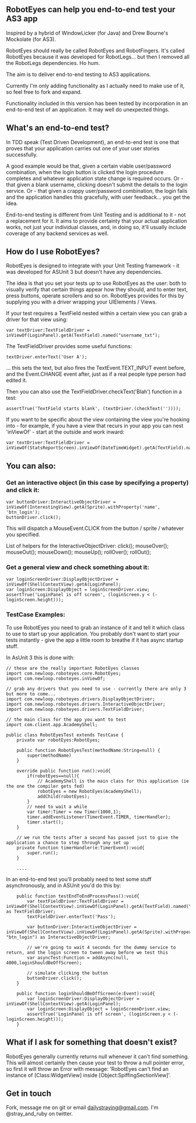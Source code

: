 ## RobotEyes can help you end-to-end test your AS3 app

Inspired by a hybrid of WindowLicker (for Java) and Drew Bourne's Mockolate (for AS3).

RobotEyes should really be called RobotEyes and RobotFingers. It's called RobotEyes because it was developed for RobotLegs... but then I removed all the RobotLegs dependencies. Ho hum.

The aim is to deliver end-to-end testing to AS3 applications.

Currently I'm only adding functionality as I actually need to make use of it, so feel free to fork and expand.

Functionality included in this version has been tested by incorporation in an end-to-end test of an application. It may well do unexpected things.

## What's an end-to-end test?

In TDD speak (Test Driven Development), an end-to-end test is one that proves that your application carries out one of your user stories successfully.

A good example would be that, given a certain viable user/password combination, when the login button is clicked the login procedure completes and whatever application state change is required occurs. Or - that given a blank username, clicking doesn't submit the details to the login service. Or - that given a crappy user/password combination, the login fails and the application handles this gracefully, with user feedback... you get the idea.

End-to-end testing is different from Unit Testing and is additional to it - not a replacement for it. It aims to provide certainty that your actual application works, not just your individual classes, and, in doing so, it'll usually include coverage of any backend services as well.

## How do I use RobotEyes?

RobotEyes is designed to integrate with your Unit Testing framework - it was developed for ASUnit 3 but doesn't have any dependencies.

The idea is that you set your tests up to use RobotEyes as the user: both to visually verify that certain things appear how they should, and to enter text, press buttons, operate scrollers and so on. RobotEyes provides for this by supplying you with a driver wrapping your UIElements / Views.

If your test requires a TextField nested within a certain view you can grab a driver for that view using:

	var textDriver:TextFieldDriver = inViewOf(LoginPanel).getA(TextField).named("username_txt");

The TextFieldDriver provides some useful functions:

	textDriver.enterText('User A');
	
... this sets the text, but also fires the TextEvent.TEXT_INPUT event before, and the Event.CHANGE event after, just as if a real people type person had edited it.

Then you can also use the TextFieldDriver.checkText('Blah') function in a test:
	
	assertTrue('TextField starts blank', (textDriver.(checkText(''))));

If you want to be specific about the view containing the view you're hooking into - for example, if you have a view that recurs in your app you can nest 'inViewOf' - start at the outside and work inward:

	var textDriver:TextFieldDriver = inViewOf(StatsReportScreen).inViewOf(DateTimeWidget).getA(TextField).named("weekdayAbbreviation_txt");

## You can also:

### Get an interactive object (in this case by specifying a property) and click it:

	var buttonDriver:InteractiveObjectDriver = inViewOf(InterestingView).getA(Sprite).withProperty('name', 'btn_login');
	buttonDriver.click();

This will dispatch a MouseEvent.CLICK from the button / sprite / whatever you specified.

List of helpers for the InteractiveObjectDriver:
	click();
	mouseOver();
	mouseOut();
	mouseDown();
	mouseUp();
	rollOver();
	rollOut();

### Get a general view and check something about it:

	var loginScreenDriver:DisplayObjectDriver = inViewOf(ShellContextView).getA(LoginPanel);
	var loginScreen:DisplayObject = loginScreenDriver.view;
	assertTrue('LoginPanel is off screen', (loginScreen.y < (-loginScreen.height)));


### TestCase Examples:

To use RobotEyes you need to grab an instance of it and tell it which class to use to start up your application.
You probably don't want to start your tests instantly - give the app a little room to breathe if it has async startup stuff.

In AsUnit 3 this is done with:

	// these are the really important RobotEyes classes
	import com.newloop.roboteyes.core.RobotEyes;
	import com.newloop.roboteyes.inViewOf;

	// grab any drivers that you need to use - currently there are only 3 but more to come...
	import com.newloop.roboteyes.drivers.DisplayObjectDriver;
	import com.newloop.roboteyes.drivers.InteractiveObjectDriver;
	import com.newloop.roboteyes.drivers.TextFieldDriver;

	// the main class for the app you want to test
	import com.client.app.AcademyShell;

	public class RobotEyesTest extends TestCase {
		private var robotEyes:RobotEyes;

		public function RobotEyesTest(methodName:String=null) {
			super(methodName)
		}
	
		override public function run():void{
			if(robotEyes==null){
				// AcademyShell is the main class for this application (ie the one the compiler gets fed)
				robotEyes = new RobotEyes(AcademyShell);
				addChild(robotEyes);
			}
			// need to wait a while
			var timer:Timer = new Timer(1000,1);
			timer.addEventListener(TimerEvent.TIMER, timerHandler);
			timer.start();
		}
	
		// we run the tests after a second has passed just to give the application a chance to step through any set up
		private function timerHandler(e:TimerEvent):void{
			super.run();
		}
	
		....   
	
In an end-to-end test you'll probably need to test some stuff asynchronously, and in ASUnit you'd do this by:

  		public function testEndToEndProcessPass():void{
			var textFieldDriver:TextFieldDriver = inViewOf(ShellContextView).inViewOf(LoginPanel).getA(TextField).named("username_txt") as TextFieldDriver;
			textFieldDriver.enterText('Pass');
		
			var buttonDriver:InteractiveObjectDriver = inViewOf(ShellContextView).inViewOf(LoginPanel).getA(Sprite).withProperty("name", "btn_login") as InteractiveObjectDriver;
	   	
			// we're going to wait 4 seconds for the dummy service to return, and the login screen to tween away before we test this
			var asyncTest:Function = addAsync(null, 4000,loginShouldBeOffScreen);
	    
		    // simulate clicking the button
			buttonDriver.click();
		}
	
	    public function loginShouldBeOffScreen(e:Event):void{
			var loginScreenDriver:DisplayObjectDriver = inViewOf(ShellContextView).getA(LoginPanel);
			var loginScreen:DisplayObject = loginScreenDriver.view;
			assertTrue('LoginPanel is off screen', (loginScreen.y < (-loginScreen.height)));
		}
    
## What if I ask for something that doesn't exist?

RobotEyes generally currently returns null whenever it can't find something. This will almost certainly then cause your test to throw a null pointer error, so first it will throw an Error with message: 'RobotEyes can't find an instance of [Class:WidgetView] inside [Object:SpiffingSectionView]'.

## Get in touch

Fork, message me on git or email dailystraying@gmail.com. I'm @stray_and_ruby on twitter.